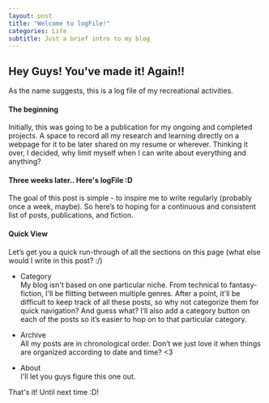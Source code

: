 ```yaml
---
layout: post
title: "Welcome to logFile!"
categories: Life
subtitle: Just a brief intro to my blog
---
```


## Hey Guys! You've made it! Again!! 

As the name suggests, this is a log file of my recreational activities.

#### The beginning

Initially, this was going to be a publication for my ongoing and completed projects. A space to record all my research and learning directly on a webpage for it to be later shared on my resume or wherever. Thinking it over, I decided, why limit myself when I can write about everything and anything?

#### Three weeks later.. Here's logFile :D

The goal of this post is simple - to inspire me to write regularly (probably once a week, maybe). So here’s to hoping for a continuous and consistent list of posts, publications, and fiction.

#### Quick View 

Let’s get you a quick run-through of all the sections on this page (what else would I write in this post? :/)

- Category <br>
    My blog isn't based on one particular niche. From technical to fantasy-fiction, I'll be flitting between multiple genres. After a point, it'll be difficult to keep track of all these posts, so why not categorize them for quick navigation? And guess what? I’ll also add a category button on each of the posts so it’s easier to hop on to that particular category.

- Archive <br>
    All my posts are in chronological order. Don’t we just love it when things are organized according to date and time? <3 
- About <br>
    I'll let you guys figure this one out. 
	


That's it! Until next time :D!
